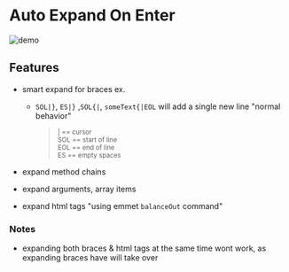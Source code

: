 # Auto Expand On Enter

![demo](https://user-images.githubusercontent.com/7388088/71270683-dd985c00-235a-11ea-9749-81a78f5f7b9e.gif)

## Features

- smart expand for braces ex.
    - `SOL|}`, `ES|}` ,`SOL{|`, `someText{|EOL` will add a single new line "normal behavior"
        > <sub>| == cursor</sub><br>
        > <sub>SOL == start of line</sub><br>
        > <sub>EOL == end of line</sub><br>
        > <sub>ES == empty spaces</sub><br>

- expand method chains
- expand arguments, array items
- expand html tags "using emmet `balanceOut` command"

### Notes

- expanding both braces & html tags at the same time wont work, as expanding braces have will take over
